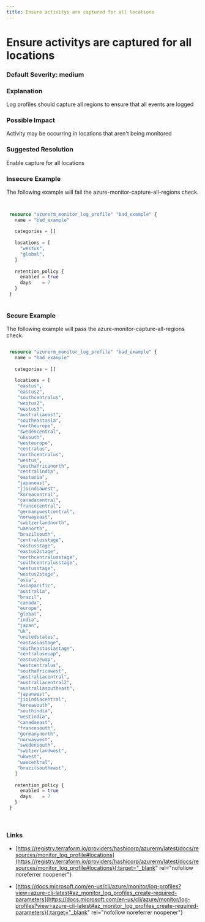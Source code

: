 ```yaml
---
title: Ensure activitys are captured for all locations
---
```


# Ensure activitys are captured for all locations

### Default Severity: <span class="severity medium">medium</span>

### Explanation

Log profiles should capture all regions to ensure that all events are logged

### Possible Impact
Activity may be occurring in locations that aren't being monitored

### Suggested Resolution
Enable capture for all locations


### Insecure Example

The following example will fail the azure-monitor-capture-all-regions check.
```terraform

 
 resource "azurerm_monitor_log_profile" "bad_example" {
   name = "bad_example"
 
   categories = []
 
   locations = [
     "westus",
     "global",
   ]
 
   retention_policy {
     enabled = true
     days    = 7
   }
 }
 
```



### Secure Example

The following example will pass the azure-monitor-capture-all-regions check.
```terraform

 resource "azurerm_monitor_log_profile" "bad_example" {
   name = "bad_example"
 
   categories = []
 
   locations = [
 	"eastus",
 	"eastus2",
 	"southcentralus",
 	"westus2",
 	"westus3",
 	"australiaeast",
 	"southeastasia",
 	"northeurope",
 	"swedencentral",
 	"uksouth",
 	"westeurope",
 	"centralus",
 	"northcentralus",
 	"westus",
 	"southafricanorth",
 	"centralindia",
 	"eastasia",
 	"japaneast",
 	"jioindiawest",
 	"koreacentral",
 	"canadacentral",
 	"francecentral",
 	"germanywestcentral",
 	"norwayeast",
 	"switzerlandnorth",
 	"uaenorth",
 	"brazilsouth",
 	"centralusstage",
 	"eastusstage",
 	"eastus2stage",
 	"northcentralusstage",
 	"southcentralusstage",
 	"westusstage",
 	"westus2stage",
 	"asia",
 	"asiapacific",
 	"australia",
 	"brazil",
 	"canada",
 	"europe",
 	"global",
 	"india",
 	"japan",
 	"uk",
 	"unitedstates",
 	"eastasiastage",
 	"southeastasiastage",
 	"centraluseuap",
 	"eastus2euap",
 	"westcentralus",
 	"southafricawest",
 	"australiacentral",
 	"australiacentral2",
 	"australiasoutheast",
 	"japanwest",
 	"jioindiacentral",
 	"koreasouth",
 	"southindia",
 	"westindia",
 	"canadaeast",
 	"francesouth",
 	"germanynorth",
 	"norwaywest",
 	"swedensouth",
 	"switzerlandwest",
 	"ukwest",
 	"uaecentral",
 	"brazilsoutheast",
   ]
 
   retention_policy {
     enabled = true
     days    = 7
   }
 }
 
 			
```



### Links


- [https://registry.terraform.io/providers/hashicorp/azurerm/latest/docs/resources/monitor_log_profile#locations](https://registry.terraform.io/providers/hashicorp/azurerm/latest/docs/resources/monitor_log_profile#locations){:target="_blank" rel="nofollow noreferrer noopener"}

- [https://docs.microsoft.com/en-us/cli/azure/monitor/log-profiles?view=azure-cli-latest#az_monitor_log_profiles_create-required-parameters](https://docs.microsoft.com/en-us/cli/azure/monitor/log-profiles?view=azure-cli-latest#az_monitor_log_profiles_create-required-parameters){:target="_blank" rel="nofollow noreferrer noopener"}



